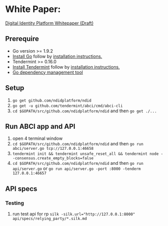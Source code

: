 # White Paper:
[Digital Identity Platform Whitepaper (Draft)](https://docs.google.com/document/d/1SKydNM-Nyox62m3vuvYgFYCr8ABVQV8RhjwiMjdCpQ8/edit)

## Prerequire
- Go version >= 1.9.2
- [Install Go](https://golang.org/dl/) follow by [installation instructions.](https://golang.org/doc/install)
- Tendermint >= 0.16.0
- [Install Tendermint](http://tendermint.readthedocs.io/projects/tools/en/master/index.html) follow by [installation instructions.](http://tendermint.readthedocs.io/projects/tools/en/master/install.html)
- [Go dependency management tool](https://github.com/golang/dep)

## Setup
1. `go get github.com/ndidplatform/ndid`
1. `go get -u github.com/tendermint/abci/cmd/abci-cli`
1. `cd $GOPATH/src/github.com/ndidplatform/ndid` and then `go get ./...`

## Run ABCI app and API
1. open 4 terminal window
1. `cd $GOPATH/src/github.com/ndidplatform/ndid` and then `go run abci/server.go tcp://127.0.0.1:46658`
1. `tendermint init && tendermint unsafe_reset_all && tendermint node --consensus.create_empty_blocks=false`
1. `cd $GOPATH/src/github.com/ndidplatform/ndid` and then `go run api/server.go` or `go run api/server.go -port :8000 -tenderm 127.0.0.1:46657`

## API specs
### Testing
1. run test api for rp `silk -silk.url="http://127.0.0.1:8000" api/specs/relying_party/*.silk.md`
